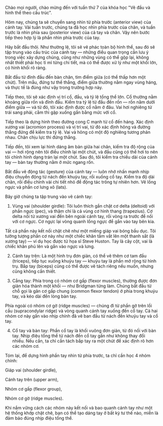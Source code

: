 Chào mọi người, chào mừng đến với tuần thứ 7 của khóa học "Vẽ đầu và hình thể theo cấu trúc".

Hôm nay, chúng ta sẽ chuyển sang nhìn từ phía trước (anterior view) của cánh tay. Vài tuần trước, chúng ta đã học nhìn phía trước của chân, và tuần trước là nhìn phía sau (posterior view) của cả tay và chân. Vậy nên bước tiếp theo hợp lý là phần nhìn phía trước của tay.

Hãy bắt đầu thôi. Như thường lệ, tôi sẽ vẽ phác toàn bộ hình thể, sau đó sẽ tập trung vào cấu trúc của cánh tay — những điều quan trọng cần lưu ý trong việc xây dựng chúng, cũng như những vùng có thể gộp lại, không nhất thiết phải học tỉ mỉ từng chi tiết, mà có thể được xử lý như một khối lớn, có hình khối rõ ràng.

Bắt đầu từ đỉnh đầu đến bàn chân, tìm điểm giữa (có thể thấp hơn một chút). Trên mẫu, đứng tư thế thẳng, điểm giữa thường nằm ngay vùng háng, và thực tế là đúng như vậy trong trường hợp này.

Tiếp theo, tôi sẽ xác định vị trí cổ, đầu, và tỷ lệ tổng thể lớn. Cổ thường nằm khoảng giữa rốn và đỉnh đầu. Kiểm tra tỷ lệ từ đầu đến rốn — rốn nằm dưới điểm giữa — và từ đó, tôi xác định được cổ nằm ở đâu. Vai hơi nghiêng từ trái sang phải, cằm thì gập xuống gần bằng mức với cổ.

Tiếp theo là dựng hình theo đường cong C mạnh từ cổ đến háng. Xác định xương vai (acromion process) và vị trí vai, từ đó xác định hông và đường thẳng đứng để kiểm tra tỷ lệ. Vai và hông có một độ nghiêng tương phản nhau. Chân chịu lực thì đứng thẳng.

Tiếp đến, tôi xem lại hình dáng âm bản giữa hai chân, kiểm tra độ rộng của vai — hơi rộng nên tôi điều chỉnh lại một chút, và đầu cũng có thể hơi to nên tôi chỉnh hình dạng trán lại một chút. Sau đó, tôi kiểm tra chiều dài của cánh tay — bàn tay thường nằm ở mức ngang rốn.

Bắt đầu vẽ động tác (gesture) của cánh tay — luôn nhớ nhấn mạnh nhịp điệu chuyển động từ nách đến khuỷu tay, rồi xuống cổ tay. Kiểm tra độ dài chân, rồi điều chỉnh vài chi tiết nhỏ để động tác trông tự nhiên hơn. Vẽ lồng ngực và phần cơ lưng xô (lats).

Bây giờ chúng ta tập trung vào vẽ cánh tay:

1. Vùng vai (shoulder girdle):
Tôi luôn thích gắn chặt cơ delta (deltoid) với phần ngực (pec), và thậm chí là cả vùng cơ hình thang (trapezius). Cơ delta nối từ xương vai đến bên ngoài cánh tay, rồi vòng ra trước để nối với cơ ngực. Cơ ngực lại vòng quanh lồng ngực để gắn vào tay bên kia.

Tất cả phần này kết nối chặt chẽ như một miếng giáp vai bóng bầu dục. Tôi tưởng tượng phần cơ này như một chiếc khăn tắm vắt lên một thanh sắt (là xương tay) — ví dụ học được từ họa sĩ Steve Huston. Tay là cây cột, vai là chiếc khăn phủ lên và gắn vào ngực và lưng.

2. Cánh tay trên:
Là một hình trụ đơn giản, có thể vẽ thêm cơ tam đầu (triceps), tiếp tục xuống khuỷu tay — khuỷu tay là phần mở rộng từ hình trụ. Bắp tay (biceps) cũng có thể được vẽ tách riêng nếu muốn, nhưng cũng không cần thiết.

3. Cẳng tay:
Phía trong có nhóm cơ gấp (flexor muscles), thường được đơn giản hóa thành một khối — như Bridgman từng làm. Chúng bắt đầu từ chỗ gọi là gân cơ gấp chung (common flexor tendon) ở phía trong khuỷu tay, và kéo dài đến lòng bàn tay.

Phía ngoài có nhóm cơ gờ (ridge muscles) — chúng đi từ phần gờ trên lồi cầu (supracondylar ridge) và vòng quanh cánh tay xuống đến cổ tay. Cả hai nhóm cơ này gắn vào nhịp chính đã vẽ ban đầu từ nách đến khuỷu tay và cổ tay.

4. Cổ tay và bàn tay:
Phần cổ tay là khối vuông đơn giản, từ đó nối với bàn tay. Nhịp điệu tổng thể từ nách đến cổ tay gần như không thay đổi nhiều. Nếu cần, ta chỉ cần tách bắp tay ra một chút để xác định rõ hơn các nhóm cơ.

Tóm lại, để dựng hình phần tay nhìn từ phía trước, ta chỉ cần học 4 nhóm chính:

Giáp vai (shoulder girdle),

Cánh tay trên (upper arm),

Nhóm cơ gấp (flexor group),

Nhóm cơ gờ (ridge muscles).

Khi nắm vững cách các nhóm này kết nối và bao quanh cánh tay như một hệ thống khớp chặt chẽ, bạn có thể tạo dáng tay ở bất kỳ tư thế nào, miễn là đảm bảo đúng nhịp điệu tổng thể.

